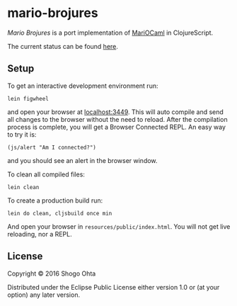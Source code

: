 # mario-brojures

_Mario Brojures_ is a port implementation of [MariOCaml](https://github.com/mahsu/MariOCaml) in ClojureScript.

The current status can be found [here](https://athos.github.io/mario-brojures).

## Setup

To get an interactive development environment run:

    lein figwheel

and open your browser at [localhost:3449](http://localhost:3449/).
This will auto compile and send all changes to the browser without the
need to reload. After the compilation process is complete, you will
get a Browser Connected REPL. An easy way to try it is:

    (js/alert "Am I connected?")

and you should see an alert in the browser window.

To clean all compiled files:

    lein clean

To create a production build run:

    lein do clean, cljsbuild once min

And open your browser in `resources/public/index.html`. You will not
get live reloading, nor a REPL. 

## License

Copyright © 2016 Shogo Ohta

Distributed under the Eclipse Public License either version 1.0 or (at your option) any later version.
